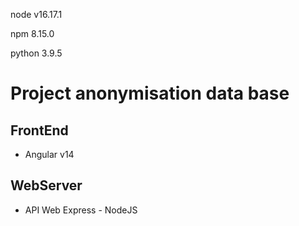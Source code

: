 
node v16.17.1

npm 8.15.0

python 3.9.5

# Project anonymisation data base

## FrontEnd
- Angular v14


## WebServer
- API Web Express - NodeJS